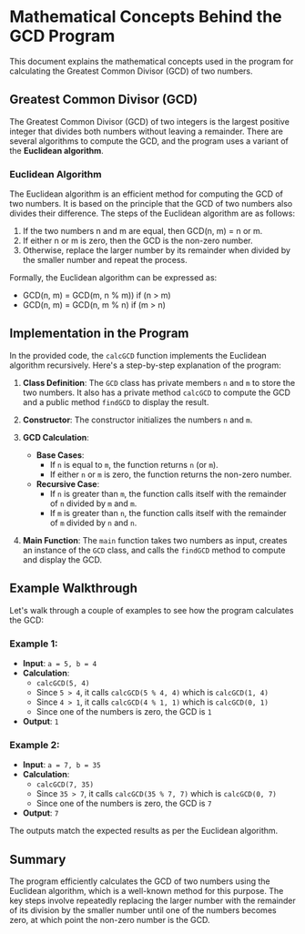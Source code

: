 # Mathematical Concepts Behind the GCD Program

This document explains the mathematical concepts used in the program for calculating the Greatest Common Divisor (GCD) of two numbers.

## Greatest Common Divisor (GCD)

The Greatest Common Divisor (GCD) of two integers is the largest positive integer that divides both numbers without leaving a remainder. There are several algorithms to compute the GCD, and the program uses a variant of the **Euclidean algorithm**.

### Euclidean Algorithm

The Euclidean algorithm is an efficient method for computing the GCD of two numbers. It is based on the principle that the GCD of two numbers also divides their difference. The steps of the Euclidean algorithm are as follows:

1. If the two numbers n and m are equal, then GCD(n, m) = n or m.
2. If either n or m is zero, then the GCD is the non-zero number.
3. Otherwise, replace the larger number by its remainder when divided by the smaller number and repeat the process.

Formally, the Euclidean algorithm can be expressed as:
- GCD(n, m) = GCD(m, n % m)) if (n > m)
- GCD(n, m) = GCD(n, m % n) if (m > n)

## Implementation in the Program

In the provided code, the `calcGCD` function implements the Euclidean algorithm recursively. Here's a step-by-step explanation of the program:

1. **Class Definition**: The `GCD` class has private members `n` and `m` to store the two numbers. It also has a private method `calcGCD` to compute the GCD and a public method `findGCD` to display the result.
2. **Constructor**: The constructor initializes the numbers `n` and `m`.
3. **GCD Calculation**:
   - **Base Cases**:
     - If `n` is equal to `m`, the function returns `n` (or `m`).
     - If either `n` or `m` is zero, the function returns the non-zero number.
   - **Recursive Case**:
     - If `n` is greater than `m`, the function calls itself with the remainder of `n` divided by `m` and `m`.
     - If `m` is greater than `n`, the function calls itself with the remainder of `m` divided by `n` and `n`.

4. **Main Function**: The `main` function takes two numbers as input, creates an instance of the `GCD` class, and calls the `findGCD` method to compute and display the GCD.

## Example Walkthrough

Let's walk through a couple of examples to see how the program calculates the GCD:

### Example 1:
- **Input**: `a = 5, b = 4`
- **Calculation**:
  - `calcGCD(5, 4)`
  - Since `5 > 4`, it calls `calcGCD(5 % 4, 4)` which is `calcGCD(1, 4)`
  - Since `4 > 1`, it calls `calcGCD(4 % 1, 1)` which is `calcGCD(0, 1)`
  - Since one of the numbers is zero, the GCD is `1`
- **Output**: `1`

### Example 2:
- **Input**: `a = 7, b = 35`
- **Calculation**:
  - `calcGCD(7, 35)`
  - Since `35 > 7`, it calls `calcGCD(35 % 7, 7)` which is `calcGCD(0, 7)`
  - Since one of the numbers is zero, the GCD is `7`
- **Output**: `7`

The outputs match the expected results as per the Euclidean algorithm.

## Summary

The program efficiently calculates the GCD of two numbers using the Euclidean algorithm, which is a well-known method for this purpose. The key steps involve repeatedly replacing the larger number with the remainder of its division by the smaller number until one of the numbers becomes zero, at which point the non-zero number is the GCD.
